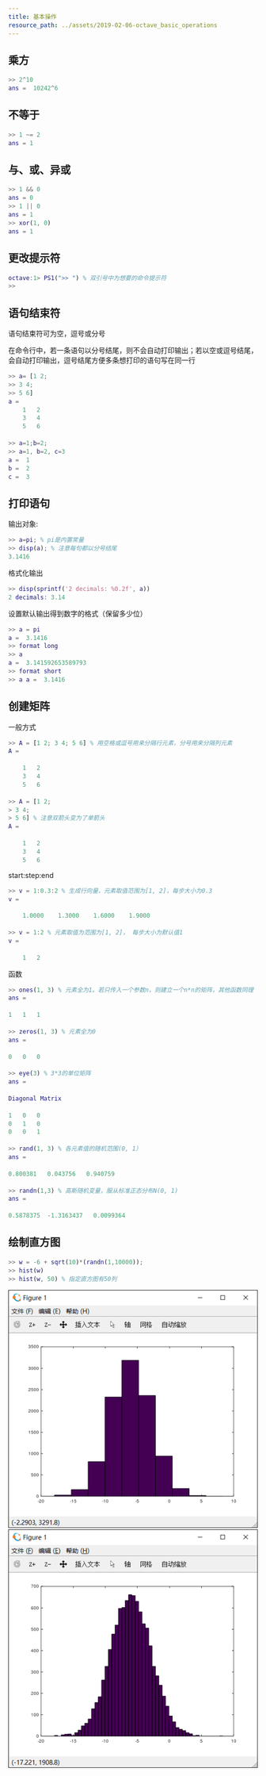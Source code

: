 ```yaml
---
title: 基本操作
resource_path: ../assets/2019-02-06-octave_basic_operations
---
```



乘方
---

``` MATLAB
>> 2^10
ans =  10242^6
```

不等于
---

``` MATLAB
>> 1 ~= 2
ans = 1
```

与、或、异或
---

``` MATLAB
>> 1 && 0
ans = 0
>> 1 || 0
ans = 1
>> xor(1, 0)
ans = 1
```

更改提示符
---

``` MATLAB
octave:1> PS1(">> ") % 双引号中为想要的命令提示符
>>
```

语句结束符
---

语句结束符可为空，逗号或分号

 在命令行中，若一条语句以分号结尾，则不会自动打印输出；若以空或逗号结尾，会自动打印输出，逗号结尾方便多条想打印的语句写在同一行

```MATLAB
>> a= [1 2;
>> 3 4;
>> 5 6]
a =
    1   2
    3   4
    5   6

>> a=1;b=2;
>> a=1, b=2, c=3
a =  1
b =  2
c =  3
```

打印语句
---

输出对象:

```MATLAB
>> a=pi; % pi是内置常量
>> disp(a); % 注意每句都以分号结尾
3.1416
```

格式化输出

```MATLAB
>> disp(sprintf('2 decimals: %0.2f', a))
2 decimals: 3.14
```

设置默认输出得到数字的格式（保留多少位）

```MATLAB
>> a = pi
a =  3.1416
>> format long
>> a
a =  3.141592653589793
>> format short
>> a a =  3.1416 
```

创建矩阵
---
一般方式

```MATLAB
>> A = [1 2; 3 4; 5 6] % 用空格或逗号用来分隔行元素，分号用来分隔列元素
A =

    1   2
    3   4
    5   6

>> A = [1 2;
> 3 4;
> 5 6] % 注意双箭头变为了单箭头
A =

    1   2
    3   4
    5   6
```

start:step:end

```MATLAB
>> v = 1:0.3:2 % 生成行向量，元素取值范围为[1, 2]，每步大小为0.3
v =

    1.0000    1.3000    1.6000    1.9000

>> v = 1:2 % 元素取值为范围为[1, 2]， 每步大小为默认值1
v =

    1   2
```

函数

```MATLAB
>> ones(1, 3) % 元素全为1。若只传入一个参数n，则建立一个n*n的矩阵，其他函数同理
ans =

1   1   1

>> zeros(1, 3) % 元素全为0
ans =

0   0   0

>> eye(3) % 3*3的单位矩阵
ans =

Diagonal Matrix

1   0   0
0   1   0
0   0   1

>> rand(1, 3) % 各元素值的随机范围(0, 1）
ans =

0.800381   0.043756   0.940759

>> randn(1,3) % 高斯随机变量，服从标准正态分布N(0, 1)
ans =

0.5878375  -1.3163437   0.0099364
```

绘制直方图
---

```MATLAB
>> w = -6 + sqrt(10)*(randn(1,10000));
>> hist(w)
>> hist(w, 50) % 指定直方图有50列
```
![hist(w)](assets/2019-02-06-octave_basic_operations/hist(w).png)
![hist(2,50)](assets/2019-02-06-octave_basic_operations/hist(2,&#32;50).png)

